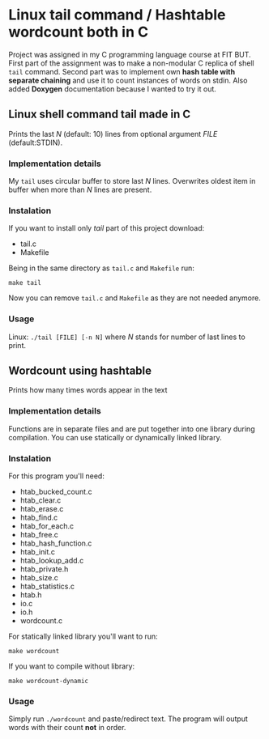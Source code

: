 # Linux tail command / Hashtable wordcount both in C

Project was assigned in my C programming language course at FIT BUT. First part of the assignment was to make a non-modular C replica of shell `tail` command. Second part was to implement own **hash table with separate chaining** and use it to count instances of words on stdin. Also added **Doxygen** documentation because I wanted to try it out.

## Linux shell command tail made in C

Prints the last _N_ (default: 10) lines from optional argument _FILE_ (default:STDIN).

### Implementation details

My `tail` uses circular buffer to store last _N_ lines. Overwrites oldest item in buffer when more than _N_ lines are present.

### Instalation

If you want to install only _tail_ part of this project download:

-   tail.c
-   Makefile

Being in the same directory as `tail.c` and `Makefile` run:

```
make tail
```

Now you can remove `tail.c` and `Makefile` as they are not needed anymore.

### Usage

Linux: `./tail [FILE] [-n N]` where _N_ stands for number of last lines to print.

## Wordcount using hashtable

Prints how many times words appear in the text

### Implementation details

Functions are in separate files and are put together into one library during compilation. You can use statically or dynamically linked library.

### Instalation

For this program you'll need:

-   htab_bucked_count.c
-   htab_clear.c
-   htab_erase.c
-   htab_find.c
-   htab_for_each.c
-   htab_free.c
-   htab_hash_function.c
-   htab_init.c
-   htab_lookup_add.c
-   htab_private.h
-   htab_size.c
-   htab_statistics.c
-   htab.h
-   io.c
-   io.h
-   wordcount.c

For statically linked library you'll want to run:

```
make wordcount
```

If you want to compile without library:

```
make wordcount-dynamic
```

### Usage

Simply run `./wordcount` and paste/redirect text. The program will output words with their count **not** in order.
